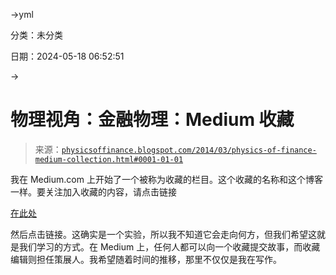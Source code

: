 →yml

分类：未分类

日期：2024-05-18 06:52:51

→

# 物理视角：金融物理：Medium 收藏

> 来源：[`physicsoffinance.blogspot.com/2014/03/physics-of-finance-medium-collection.html#0001-01-01`](http://physicsoffinance.blogspot.com/2014/03/physics-of-finance-medium-collection.html#0001-01-01)

我在 Medium.com 上开始了一个被称为收藏的栏目。这个收藏的名称和这个博客一样。要关注加入收藏的内容，请点击链接

[在此处](https://medium.com/the-physics-of-finance)

然后点击链接。这确实是一个实验，所以我不知道它会走向何方，但我们希望这就是我们学习的方式。在 Medium 上，任何人都可以向一个收藏提交故事，而收藏编辑则担任策展人。我希望随着时间的推移，那里不仅仅是我在写作。
